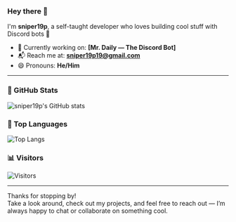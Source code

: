 ### Hey there 👋  
I'm **sniper19p**, a self-taught developer who loves building cool stuff with Discord bots 🚀

- 🔧 Currently working on: **[Mr. Daily — The Discord Bot]**
- 📬 Reach me at: **[sniper19p19@gmail.com](mailto:sniper19p19@gmail.com)**
- 😄 Pronouns: **He/Him**

---

### 🚀 GitHub Stats  
![sniper19p's GitHub stats](https://github-readme-stats.vercel.app/api?username=sniper19p&show_icons=true&theme=radical)

### 🧠 Top Languages  
![Top Langs](https://github-readme-stats.vercel.app/api/top-langs/?username=sniper19p&layout=compact&theme=radical)

### 📊 Visitors  
![Visitors](https://visitor-badge.glitch.me/badge?page_id=sniper19p.sniper19p)

---

Thanks for stopping by!  
Take a look around, check out my projects, and feel free to reach out — I’m always happy to chat or collaborate on something cool.

